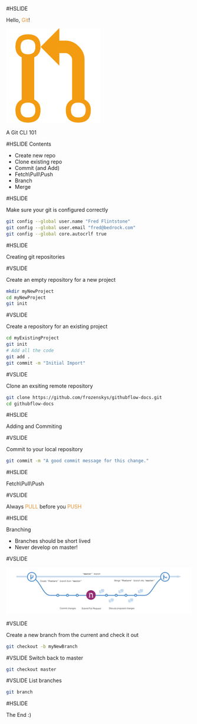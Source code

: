 #HSLIDE

Hello, <span style="color:#e49436">Git</span>!

![Logo](assets/git-pull-request.png)


A Git CLI 101

#HSLIDE
Contents

- Create new repo 
- Clone existing repo 
- Commit (and Add) 
- Fetch\Pull\Push 
- Branch 
- Merge 

#HSLIDE

Make sure your git is configured correctly

```bash
git config --global user.name "Fred Flintstone"
git config --global user.email "fred@bedrock.com"
git config --global core.autocrlf true
```

#HSLIDE

Creating git repositories

#VSLIDE

Create an empty repository for a new project

```bash
mkdir myNewProject
cd myNewProject
git init
```

#VSLIDE 

Create a repository for an existing project

```bash
cd myExistingProject
git init
# Add all the code
git add .
git commit -m "Initial Import"
```

#VSLIDE 

Clone an exsiting remote repository

```bash
git clone https://github.com/frozenskys/githubflow-docs.git
cd githubflow-docs
```

#HSLIDE

Adding and Commiting

#VSLIDE

Commit to your local repository

```bash
git commit -m "A good commit message for this change."
```

#HSLIDE

Fetch\Pull\Push

#VSLIDE

Always <span style="color:#e49436">PULL</span> before you <span style="color:#e49436">PUSH</span>

#HSLIDE

Branching

- Branches should be short lived
- Never develop on master! 

#VSLIDE

![Logo](assets/branching.png)

#VSLIDE

Create a new branch from the current and check it out 

```bash
git checkout -b myNewBranch
```

#VSLIDE
Switch back to master

```bash
git checkout master
```

#VSLIDE
List branches

```bash
git branch
```

#HSLIDE

The End :)